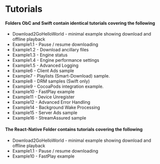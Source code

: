 Tutorials
=======================================

#### Folders ObC and Swift contain identical tutorials covering the following

* Download2GoHelloWorld - minimal example showing download and offline playback
* Example1.1 - Pause / resume downloading
* Example1.2 - Download ancillary files
* Example1.3 - Engine status
* Example1.4 - Engine performance settings
* Example1.5 - Advanced Logging
* Example6 - Client Ads sample
* Example7 - Playlists (Smart-Download) sample.
* Example8 - DRM samples (Swift only)
* Example9 - CocoaPods integration example.
* Example10 - FastPlay example
* Example11 - Device Unregister
* Example12 - Advanced Error Handling
* Example14 - Background Wake Processing
* Example15 - Server Ads sample
* Example16 - StreamAssured sample

#### The React-Native Folder contains tutorials covering the following

* Download2GoHelloWorld - minimal example showing download and offline playback
* Example1.1 - Pause / resume downloading
* Example10 - FastPlay example
